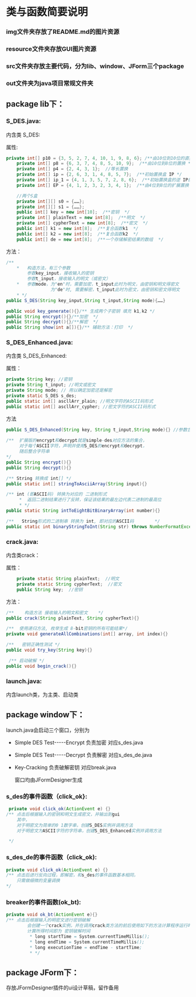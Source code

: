 # 类与函数简要说明

### img文件夹存放了README.md的图片资源
### resource文件夹存放GUI图片资源
### src文件夹存放主要代码，分为lib、window、JForm三个package
### out文件夹为java项目常规文件夹

## package lib下：

### S_DES.java:

内含类 S_DES:

属性: 

```java
private int[] p10 = {3, 5, 2, 7, 4, 10, 1, 9, 8, 6}; /**由10位到10位的直接置换 */
    private int[] p8 = {6, 3, 7, 4, 8, 5, 10, 9};  /**由10位到8位的置换 */
    private int[] p4 = {2, 4, 3, 1};  //等长置换
    private int[] ip = {2, 6, 3, 1, 4, 8, 5, 7};  /**初始置换盒 IP */
    private int[] ip_1 = {4, 1, 3, 5, 7, 2, 8, 6};  /**初始置换盒的逆 IP的逆 */
    private int[] EP = {4, 1, 2, 3, 2, 3, 4, 1};  /**由4位到8位的扩展置换  */

    //两个S盒
    private int[][] s0 = {……};
    private int[][] s1 = {……};
    public int[] key = new int[10];  /**密钥  */
    private int[] plainText = new int[8];  /**明文  */
    private int[] cypherText = new int[8];  /**密文  */
    public int[] k1 = new int[8];  /**复合函数k1  */
    public int[] k2 = new int[8];  /**复合函数k2  */
    public int[] de = new int[8];  /**一个存储解密结果的数组  */
```

方法：

```java
/**
    *   构造方法，有三个参数
        参数key_input，接收输入的密钥
        参数t_input，接收输入的明文（或密文）
    *   参数mode，为"en"时，需要加密，t_input此时为明文，由密钥和明文得密文
                 为"de"时, 需要解密，t_input此时为密文，由密钥和密文得明文
    * */
public S_DES(String key_input,String t_input,String mode){……} 

public void key_generate(){}/** 生成两个子密钥 填充 k1,k2 */
public String encrypt(){}/**加密  */
public String decrypt(){}/**解密  */
public String show(int a[]){}/** 辅助方法：打印  */
```

### S_DES_Enhanced.java:

内含类 S_DES_Enhanced:

属性：

```java
private String key; //密钥
private String t_input; //明文或密文
private String mode; // 用以确定加密还是解密
private static S_DES s_des;
public static int[] ascllArr_plain; //明文字符的ASCII码形式
public static int[] ascllArr_cypher; //密文字符的ASCII码形式
```

方法

```java
public S_DES_Enhanced(String key, String t_input,String mode){} //参数含义基本同 S_DES.java: S_DES
    
/**  扩展版的encrypt和decrypt就是simple-des对应方法的集合，
	 对于每个ASCII字符，声明并使用S_DES的encrypt和decrypt，
	 随后整合字符串
*/
public String encrypt(){}
public String decrypt(){}

/** String 转换成 int[] */
public static int[] stringToAsciiArray(String input){}

/** int (即ASCII码) 转换为对应的 二进制形式
     *  返回二进制结果进行了反转，保证该结果的最左边代表二进制的最高位
     * */
public static String intToEightBitBinaryArray(int number){}

/**   String形式的二进制串 转换为 int, 即对应的ASCII码        */
public static int binaryStringToInt(String str) throws NumberFormatException{}
```

### crack.java:

内含类crack：

属性：

```java
    private static String plainText;  //明文
    private static String cypherText;  //密文
    public String key;  //密钥
```

方法：

```java
/**    构造方法 接收输入的明文和密文    */
public crack(String plainText, String cypherText){}

/**  使用递归方法, 枚举生成 8-bit密钥的所有可能结果*/
private void generateAllCombinations(int[] array, int index){}

/**   密钥正确性测试 */
public void try_key(String key){}

 /** 启动破解 */
public void begin_crack(){}
```

### launch.java:

内含launch类，为主类、启动类

## package window下：

launch.java会启动三个窗口，分别为

- Simple DES Test-----Encrypt   负责加密   对应s_des.java

* Simple DES Test-----Decrypt   负责解密  对应s_des_de.java

* Key-Cracking   负责破解密钥  对应break.java

  窗口均由JFormDesigner生成

### s_des的事件函数（click_ok}:

```java
 private void click_ok(ActionEvent e) {}
/** 点击后根据输入的密钥和明文生成密文，并输出到gui
    其中，
    对于明密文为简单的0 1数字串，创建S_DES实例并调用方法
    对于明密文为ASCII字符的字符串，创建S_DES_Enhanced实例并调用方法

 */
```

### s_des_de的事件函数（click_ok):

```java
private void click_ok(ActionEvent e) {}
/** 点击后进行反向过程，即解密，和s_des的事件函数基本相同，
    只需做细微的变量调换
*/
```

### breaker的事件函数(ok_bt):

```java
private void ok_bt(ActionEvent e){}        
/**	点击后根据输入的明密文进行密钥破解
        会创建一个crack实例，并在调用crack类方法的前后使用如下的方法计算程序运行时间，
        计算所得时间即为 密钥破解时间
         * long startTime = System.currentTimeMillis();
         * long endTime = System.currentTimeMillis();
         * long executionTime = endTime - startTime;
         * */
```

## package JForm下：
存放JFormDesigner插件的ui设计草稿，留作备用


